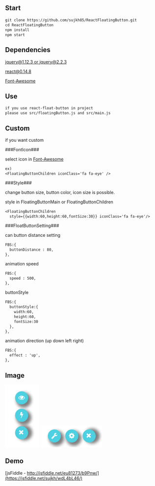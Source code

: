 Start
----------
    git clone https://github.com/sujkh85/ReactFloatingButton.git
    cd ReactFloatingButton
    npm install
    npm start


Dependencies
----------
[jquery@1.12.3 or jquery@2.2.3](https://jquery.com/)

[react@0.14.8](https://facebook.github.io/react/index.html)

[Font-Awesome](https://fortawesome.github.io/Font-Awesome)

Use
-----------
    if you use react-float-button in project
    please use src/floatingButton.js and src/main.js

Custom
---------
if you want custom

###FontIcon###

select icon in [Font-Awesome](https://fortawesome.github.io/Font-Awesome/icons/)

    ex)
    <FloatingButtonChildren iconClass='fa fa-eye' />


###Style###

change button size, button color, icon size is possible.

style in FloatingButtonMain or FloatingButtonChildren

    <FloatingButtonChildren
      style={{width:60,height:60,fontSize:30}} iconClass='fa fa-eye'/>

###FloatButtonSetting###

can button distance setting

    FBS:{
      buttonDistance : 80,  
    },

animation speed

    FBS:{
      speed : 500,  
    },

buttonStyle

    FBS:{
      buttonStyle:{
        width:60,
        height:60,
        fontSize:30
      },
    },

animation direction  (up down left right)

    FBS:{
      effect : 'up',  
    },

Image
-----
![img](https://github.com/sujkh85/ReactFloatButton/blob/master/demo.png?raw=true)
![img2](https://github.com/sujkh85/ReactFloatButton/blob/master/demo2.png?raw=true)

Demo
--------
[jsFiddle - http://jsfiddle.net/eu81273/b9Pnw/](https://jsfiddle.net/sujkh/wdL4bL46/)
